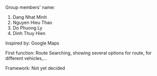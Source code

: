 Group members' name:
1. Dang Nhat Minh
2. Nguyen Hieu Thao
3. Do Phuong Ly
4. Dinh Thuy Hien

Inspired by: Google Maps

First function: Route Searching, showing several options for route, for different vehicles,...

Framework: Not yet decided
